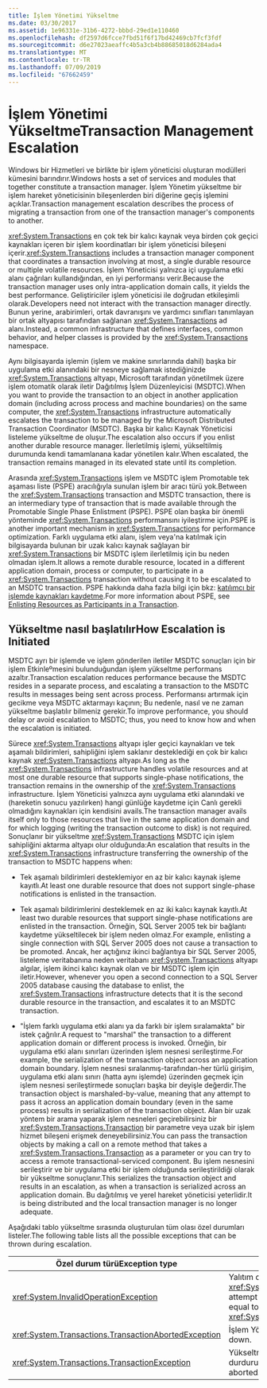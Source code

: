 ```yaml
---
title: İşlem Yönetimi Yükseltme
ms.date: 03/30/2017
ms.assetid: 1e96331e-31b6-4272-bbbd-29ed1e110460
ms.openlocfilehash: df2597d6fcce7fbd51f6f17bd42469cb7fcf3fdf
ms.sourcegitcommit: d6e27023aeaffc4b5a3cb4b88685018d6284ada4
ms.translationtype: MT
ms.contentlocale: tr-TR
ms.lasthandoff: 07/09/2019
ms.locfileid: "67662459"
---
```

# <a name="transaction-management-escalation"></a><span data-ttu-id="2c5a1-102">İşlem Yönetimi Yükseltme</span><span class="sxs-lookup"><span data-stu-id="2c5a1-102">Transaction Management Escalation</span></span>
<span data-ttu-id="2c5a1-103">Windows bir Hizmetleri ve birlikte bir işlem yöneticisi oluşturan modülleri kümesini barındırır.</span><span class="sxs-lookup"><span data-stu-id="2c5a1-103">Windows hosts a set of services and modules that together constitute a transaction manager.</span></span> <span data-ttu-id="2c5a1-104">İşlem Yönetim yükseltme bir işlem hareket yöneticisinin bileşenlerden biri diğerine geçiş işlemini açıklar.</span><span class="sxs-lookup"><span data-stu-id="2c5a1-104">Transaction management escalation describes the process of migrating a transaction from one of the transaction manager's components to another.</span></span>  
  
 <span data-ttu-id="2c5a1-105"><xref:System.Transactions> en çok tek bir kalıcı kaynak veya birden çok geçici kaynakları içeren bir işlem koordinatları bir işlem yöneticisi bileşeni içerir.</span><span class="sxs-lookup"><span data-stu-id="2c5a1-105"><xref:System.Transactions> includes a transaction manager component that coordinates a transaction involving at most, a single durable resource or multiple volatile resources.</span></span> <span data-ttu-id="2c5a1-106">İşlem Yöneticisi yalnızca içi uygulama etki alanı çağrıları kullandığından, en iyi performansı verir.</span><span class="sxs-lookup"><span data-stu-id="2c5a1-106">Because the transaction manager uses only intra-application domain calls, it yields the best performance.</span></span> <span data-ttu-id="2c5a1-107">Geliştiriciler işlem yöneticisi ile doğrudan etkileşimli olarak.</span><span class="sxs-lookup"><span data-stu-id="2c5a1-107">Developers need not interact with the transaction manager directly.</span></span> <span data-ttu-id="2c5a1-108">Bunun yerine, arabirimleri, ortak davranışını ve yardımcı sınıfları tanımlayan bir ortak altyapısı tarafından sağlanan <xref:System.Transactions> ad alanı.</span><span class="sxs-lookup"><span data-stu-id="2c5a1-108">Instead, a common infrastructure that defines interfaces, common behavior, and helper classes is provided by the <xref:System.Transactions> namespace.</span></span>  
  
 <span data-ttu-id="2c5a1-109">Aynı bilgisayarda işlemin (işlem ve makine sınırlarında dahil) başka bir uygulama etki alanındaki bir nesneye sağlamak istediğinizde <xref:System.Transactions> altyapı, Microsoft tarafından yönetilmek üzere işlem otomatik olarak iletir Dağıtılmış İşlem Düzenleyicisi (MSDTC).</span><span class="sxs-lookup"><span data-stu-id="2c5a1-109">When you want to provide the transaction to an object in another application domain (including across process and machine boundaries) on the same computer, the <xref:System.Transactions> infrastructure automatically escalates the transaction to be managed by the Microsoft Distributed Transaction Coordinator (MSDTC).</span></span> <span data-ttu-id="2c5a1-110">Başka bir kalıcı Kaynak Yöneticisi listeleme yükseltme de oluşur.</span><span class="sxs-lookup"><span data-stu-id="2c5a1-110">The escalation also occurs if you enlist another durable resource manager.</span></span> <span data-ttu-id="2c5a1-111">İlerletilmiş işlemi, yükseltilmiş durumunda kendi tamamlanana kadar yönetilen kalır.</span><span class="sxs-lookup"><span data-stu-id="2c5a1-111">When escalated, the transaction remains managed in its elevated state until its completion.</span></span>  
  
 <span data-ttu-id="2c5a1-112">Arasında <xref:System.Transactions> işlem ve MSDTC işlem Promotable tek aşaması liste (PSPE) aracılığıyla sunulan işlem bir aracı türü yok.</span><span class="sxs-lookup"><span data-stu-id="2c5a1-112">Between the <xref:System.Transactions> transaction and MSDTC transaction, there is an intermediary type of transaction that is made available through the Promotable Single Phase Enlistment (PSPE).</span></span> <span data-ttu-id="2c5a1-113">PSPE olan başka bir önemli yönteminde <xref:System.Transactions> performansını iyileştirme için.</span><span class="sxs-lookup"><span data-stu-id="2c5a1-113">PSPE is another important mechanism in <xref:System.Transactions> for performance optimization.</span></span> <span data-ttu-id="2c5a1-114">Farklı uygulama etki alanı, işlem veya'na katılmak için bilgisayarda bulunan bir uzak kalıcı kaynak sağlayan bir <xref:System.Transactions> bir MSDTC işlem ilerletilmiş için bu neden olmadan işlem.</span><span class="sxs-lookup"><span data-stu-id="2c5a1-114">It allows a remote durable resource, located in a different application domain, process or computer, to participate in a <xref:System.Transactions> transaction without causing it to be escalated to an MSDTC transaction.</span></span> <span data-ttu-id="2c5a1-115">PSPE hakkında daha fazla bilgi için bkz: [katılımcı bir işlemde kaynakları kaydetme](../../../../docs/framework/data/transactions/enlisting-resources-as-participants-in-a-transaction.md).</span><span class="sxs-lookup"><span data-stu-id="2c5a1-115">For more information about PSPE, see [Enlisting Resources as Participants in a Transaction](../../../../docs/framework/data/transactions/enlisting-resources-as-participants-in-a-transaction.md).</span></span>  
  
## <a name="how-escalation-is-initiated"></a><span data-ttu-id="2c5a1-116">Yükseltme nasıl başlatılır</span><span class="sxs-lookup"><span data-stu-id="2c5a1-116">How Escalation is Initiated</span></span>  
 <span data-ttu-id="2c5a1-117">MSDTC ayrı bir işlemde ve işlem gönderilen iletiler MSDTC sonuçları için bir işlem Etkinleºmesini bulunduğundan işlem yükseltme performans azaltır.</span><span class="sxs-lookup"><span data-stu-id="2c5a1-117">Transaction escalation reduces performance because the MSDTC resides in a separate process, and escalating a transaction to the MSDTC results in messages being sent across process.</span></span> <span data-ttu-id="2c5a1-118">Performansı artırmak için gecikme veya MSDTC aktarmayı kaçının; Bu nedenle, nasıl ve ne zaman yükseltme başlatılır bilmeniz gerekir.</span><span class="sxs-lookup"><span data-stu-id="2c5a1-118">To improve performance, you should delay or avoid escalation to MSDTC; thus, you need to know how and when the escalation is initiated.</span></span>  
  
 <span data-ttu-id="2c5a1-119">Sürece <xref:System.Transactions> altyapı işler geçici kaynakları ve tek aşamalı bildirimleri, sahipliğini işlem saklanır desteklediği en çok bir kalıcı kaynak <xref:System.Transactions> altyapı.</span><span class="sxs-lookup"><span data-stu-id="2c5a1-119">As long as the <xref:System.Transactions> infrastructure handles volatile resources and at most one durable resource that supports single-phase notifications, the transaction remains in the ownership of the <xref:System.Transactions> infrastructure.</span></span> <span data-ttu-id="2c5a1-120">İşlem Yöneticisi yalnızca aynı uygulama etki alanındaki ve (hareketin sonucu yazılırken) hangi günlüğe kaydetme için Canlı gerekli olmadığını kaynakları için kendisini avails.</span><span class="sxs-lookup"><span data-stu-id="2c5a1-120">The transaction manager avails itself only to those resources that live in the same application domain and for which logging (writing the transaction outcome to disk) is not required.</span></span> <span data-ttu-id="2c5a1-121">Sonuçlanır bir yükseltme <xref:System.Transactions> MSDTC için işlem sahipliğini aktarma altyapı olur olduğunda:</span><span class="sxs-lookup"><span data-stu-id="2c5a1-121">An escalation that results in the <xref:System.Transactions> infrastructure transferring the ownership of the transaction to MSDTC happens when:</span></span>  
  
- <span data-ttu-id="2c5a1-122">Tek aşamalı bildirimleri desteklemiyor en az bir kalıcı kaynak işleme kayıtlı.</span><span class="sxs-lookup"><span data-stu-id="2c5a1-122">At least one durable resource that does not support single-phase notifications is enlisted in the transaction.</span></span>  
  
- <span data-ttu-id="2c5a1-123">Tek aşamalı bildirimlerini desteklemek en az iki kalıcı kaynak kayıtlı.</span><span class="sxs-lookup"><span data-stu-id="2c5a1-123">At least two durable resources that support single-phase notifications are enlisted in the transaction.</span></span> <span data-ttu-id="2c5a1-124">Örneğin, SQL Server 2005 tek bir bağlantı kaydetme yükseltilecek bir işlem neden olmaz.</span><span class="sxs-lookup"><span data-stu-id="2c5a1-124">For example, enlisting a single connection with SQL Server 2005 does not cause a transaction to be promoted.</span></span> <span data-ttu-id="2c5a1-125">Ancak, her açtığınız ikinci bağlantıya bir SQL Server 2005, listeleme veritabanına neden veritabanı <xref:System.Transactions> altyapı algılar, işlem ikinci kalıcı kaynak olan ve bir MSDTC işlem için iletir.</span><span class="sxs-lookup"><span data-stu-id="2c5a1-125">However, whenever you open a second connection to a SQL Server 2005 database causing the database to enlist, the <xref:System.Transactions> infrastructure detects that it is the second durable resource in the transaction, and escalates it to an MSDTC transaction.</span></span>  
  
- <span data-ttu-id="2c5a1-126">"İşlem farklı uygulama etki alanı ya da farklı bir işlem sıralamakta" bir istek çağrılır.</span><span class="sxs-lookup"><span data-stu-id="2c5a1-126">A request to "marshal" the transaction to a different application domain or different process is invoked.</span></span> <span data-ttu-id="2c5a1-127">Örneğin, bir uygulama etki alanı sınırları üzerinden işlem nesnesi serileştirme.</span><span class="sxs-lookup"><span data-stu-id="2c5a1-127">For example, the serialization of the transaction object across an application domain boundary.</span></span> <span data-ttu-id="2c5a1-128">İşlem nesnesi sıralanmış-tarafından-her türlü girişim, uygulama etki alanı sınırı (hatta aynı işlemde) üzerinden geçmek için işlem nesnesi serileştirmede sonuçları başka bir deyişle değerdir.</span><span class="sxs-lookup"><span data-stu-id="2c5a1-128">The transaction object is marshaled-by-value, meaning that any attempt to pass it across an application domain boundary (even in the same process) results in serialization of the transaction object.</span></span> <span data-ttu-id="2c5a1-129">Alan bir uzak yöntem bir arama yaparak işlem nesneleri geçirebilirsiniz bir <xref:System.Transactions.Transaction> bir parametre veya uzak bir işlem hizmet bileşeni erişmek deneyebilirsiniz.</span><span class="sxs-lookup"><span data-stu-id="2c5a1-129">You can pass the transaction objects by making a call on a remote method that takes a <xref:System.Transactions.Transaction> as a parameter or you can try to access a remote transactional-serviced component.</span></span> <span data-ttu-id="2c5a1-130">Bu işlem nesnesini serileştirir ve bir uygulama etki bir işlem olduğunda serileştirildiği olarak bir yükseltme sonuçlanır.</span><span class="sxs-lookup"><span data-stu-id="2c5a1-130">This serializes the transaction object and results in an escalation, as when a transaction is serialized across an application domain.</span></span> <span data-ttu-id="2c5a1-131">Bu dağıtılmış ve yerel hareket yöneticisi yeterlidir.</span><span class="sxs-lookup"><span data-stu-id="2c5a1-131">It is being distributed and the local transaction manager is no longer adequate.</span></span>  
  
 <span data-ttu-id="2c5a1-132">Aşağıdaki tablo yükseltme sırasında oluşturulan tüm olası özel durumları listeler.</span><span class="sxs-lookup"><span data-stu-id="2c5a1-132">The following table lists all the possible exceptions that can be thrown during escalation.</span></span>  
  
|<span data-ttu-id="2c5a1-133">Özel durum türü</span><span class="sxs-lookup"><span data-stu-id="2c5a1-133">Exception type</span></span>|<span data-ttu-id="2c5a1-134">Koşul</span><span class="sxs-lookup"><span data-stu-id="2c5a1-134">Condition</span></span>|  
|--------------------|---------------|  
|<xref:System.InvalidOperationException>|<span data-ttu-id="2c5a1-135">Yalıtım düzeyi eşit olan bir işlem İlerlet girişimi <xref:System.Transactions.IsolationLevel.Snapshot>.</span><span class="sxs-lookup"><span data-stu-id="2c5a1-135">An attempt to escalate a transaction with isolation level equal to <xref:System.Transactions.IsolationLevel.Snapshot>.</span></span>|  
|<xref:System.Transactions.TransactionAbortedException>|<span data-ttu-id="2c5a1-136">İşlem Yöneticisi kapalı.</span><span class="sxs-lookup"><span data-stu-id="2c5a1-136">The transaction manager is down.</span></span>|  
|<xref:System.Transactions.TransactionException>|<span data-ttu-id="2c5a1-137">Yükseltme başarısız olur ve uygulama durduruldu.</span><span class="sxs-lookup"><span data-stu-id="2c5a1-137">The escalation fails and the application is aborted.</span></span>|
